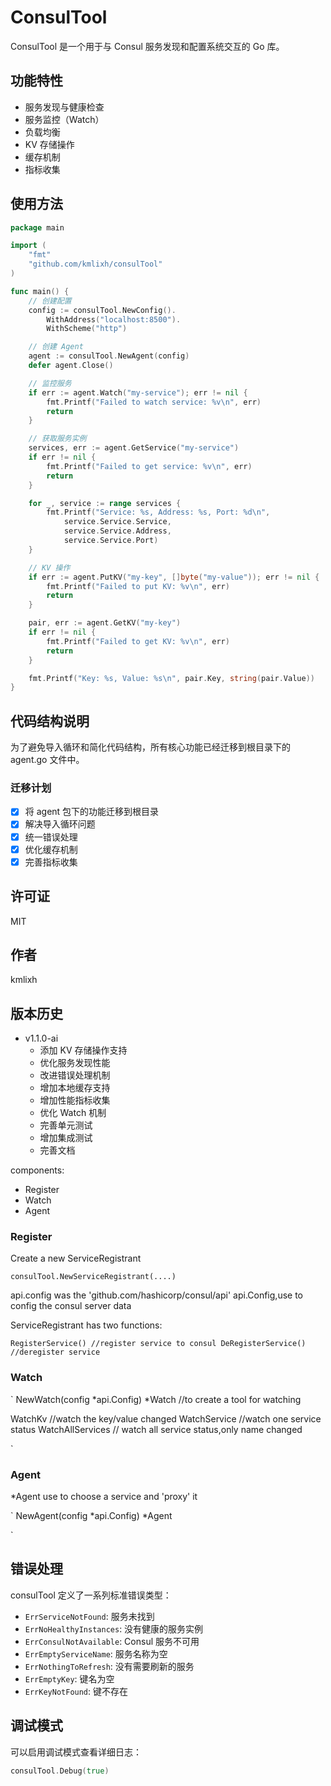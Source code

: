 # ConsulTool

ConsulTool 是一个用于与 Consul 服务发现和配置系统交互的 Go 库。

## 功能特性

- 服务发现与健康检查
- 服务监控（Watch）
- 负载均衡
- KV 存储操作
- 缓存机制
- 指标收集

## 使用方法

```go
package main

import (
	"fmt"
	"github.com/kmlixh/consulTool"
)

func main() {
	// 创建配置
	config := consulTool.NewConfig().
		WithAddress("localhost:8500").
		WithScheme("http")

	// 创建 Agent
	agent := consulTool.NewAgent(config)
	defer agent.Close()

	// 监控服务
	if err := agent.Watch("my-service"); err != nil {
		fmt.Printf("Failed to watch service: %v\n", err)
		return
	}

	// 获取服务实例
	services, err := agent.GetService("my-service")
	if err != nil {
		fmt.Printf("Failed to get service: %v\n", err)
		return
	}

	for _, service := range services {
		fmt.Printf("Service: %s, Address: %s, Port: %d\n",
			service.Service.Service,
			service.Service.Address,
			service.Service.Port)
	}

	// KV 操作
	if err := agent.PutKV("my-key", []byte("my-value")); err != nil {
		fmt.Printf("Failed to put KV: %v\n", err)
		return
	}

	pair, err := agent.GetKV("my-key")
	if err != nil {
		fmt.Printf("Failed to get KV: %v\n", err)
		return
	}

	fmt.Printf("Key: %s, Value: %s\n", pair.Key, string(pair.Value))
}
```

## 代码结构说明

为了避免导入循环和简化代码结构，所有核心功能已经迁移到根目录下的 agent.go 文件中。

### 迁移计划

- [x] 将 agent 包下的功能迁移到根目录
- [x] 解决导入循环问题
- [x] 统一错误处理
- [x] 优化缓存机制
- [x] 完善指标收集

## 许可证

MIT

## 作者

kmlixh

## 版本历史

- v1.1.0-ai
  - 添加 KV 存储操作支持
  - 优化服务发现性能
  - 改进错误处理机制
  - 增加本地缓存支持
  - 增加性能指标收集
  - 优化 Watch 机制
  - 完善单元测试
  - 增加集成测试
  - 完善文档

components:
- Register
- Watch
- Agent

### Register

Create a new ServiceRegistrant

`consulTool.NewServiceRegistrant(....) `

api.config was the 'github.com/hashicorp/consul/api' api.Config,use to config the consul server data

ServiceRegistrant has two functions:

`
RegisterService() //register service to consul
DeRegisterService() //deregister service
`
### Watch

`
NewWatch(config *api.Config) *Watch //to create a tool for watching

WatchKv  //watch the key/value changed
WatchService //watch one service status
WatchAllServices // watch all service status,only name changed

`

### Agent

*Agent use to choose a service and 'proxy' it

`
NewAgent(config *api.Config) *Agent 


`

## 错误处理

consulTool 定义了一系列标准错误类型：

- `ErrServiceNotFound`: 服务未找到
- `ErrNoHealthyInstances`: 没有健康的服务实例
- `ErrConsulNotAvailable`: Consul 服务不可用
- `ErrEmptyServiceName`: 服务名称为空
- `ErrNothingToRefresh`: 没有需要刷新的服务
- `ErrEmptyKey`: 键名为空
- `ErrKeyNotFound`: 键不存在

## 调试模式

可以启用调试模式查看详细日志：

```go
consulTool.Debug(true)
```

